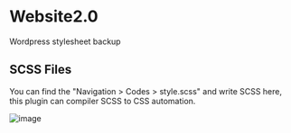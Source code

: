 # Website2.0
Wordpress stylesheet backup

## SCSS Files
You can find the "Navigation > Codes > style.scss" and write SCSS here, this plugin can compiler SCSS to CSS automation.

![image](https://github.com/fayhsieh/Website2.0/assets/131230826/0e0f8f69-5f18-4f81-989b-f9466dda4da8)
